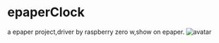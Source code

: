 # epaperClock
a epaper project,driver by raspberry zero w,show on epaper.
![avatar](https://github.com/88431844/ePaperThing/blob/master/IMG_4380.HEIC)
